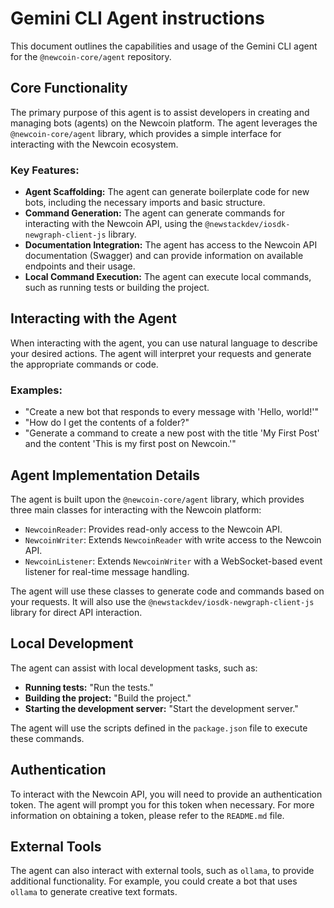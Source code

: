
# Gemini CLI Agent instructions

This document outlines the capabilities and usage of the Gemini CLI agent for the `@newcoin-core/agent` repository.

## Core Functionality

The primary purpose of this agent is to assist developers in creating and managing bots (agents) on the Newcoin platform. The agent leverages the `@newcoin-core/agent` library, which provides a simple interface for interacting with the Newcoin ecosystem.

### Key Features:

*   **Agent Scaffolding:** The agent can generate boilerplate code for new bots, including the necessary imports and basic structure.
*   **Command Generation:** The agent can generate commands for interacting with the Newcoin API, using the `@newstackdev/iosdk-newgraph-client-js` library.
*   **Documentation Integration:** The agent has access to the Newcoin API documentation (Swagger) and can provide information on available endpoints and their usage.
*   **Local Command Execution:** The agent can execute local commands, such as running tests or building the project.

## Interacting with the Agent

When interacting with the agent, you can use natural language to describe your desired actions. The agent will interpret your requests and generate the appropriate commands or code.

### Examples:

*   "Create a new bot that responds to every message with 'Hello, world!'"
*   "How do I get the contents of a folder?"
*   "Generate a command to create a new post with the title 'My First Post' and the content 'This is my first post on Newcoin.'"

## Agent Implementation Details

The agent is built upon the `@newcoin-core/agent` library, which provides three main classes for interacting with the Newcoin platform:

*   `NewcoinReader`: Provides read-only access to the Newcoin API.
*   `NewcoinWriter`: Extends `NewcoinReader` with write access to the Newcoin API.
*   `NewcoinListener`: Extends `NewcoinWriter` with a WebSocket-based event listener for real-time message handling.

The agent will use these classes to generate code and commands based on your requests. It will also use the `@newstackdev/iosdk-newgraph-client-js` library for direct API interaction.

## Local Development

The agent can assist with local development tasks, such as:

*   **Running tests:** "Run the tests."
*   **Building the project:** "Build the project."
*   **Starting the development server:** "Start the development server."

The agent will use the scripts defined in the `package.json` file to execute these commands.

## Authentication

To interact with the Newcoin API, you will need to provide an authentication token. The agent will prompt you for this token when necessary. For more information on obtaining a token, please refer to the `README.md` file.

## External Tools

The agent can also interact with external tools, such as `ollama`, to provide additional functionality. For example, you could create a bot that uses `ollama` to generate creative text formats.
